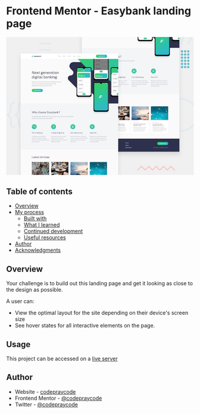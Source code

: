 # Frontend Mentor - Easybank landing page

![Design preview for the Easybank landing page coding challenge](./design/desktop-preview.jpg)


## Table of contents

- [Overview](#overview)
- [My process](#my-process)
  - [Built with](#built-with)
  - [What I learned](#what-i-learned)
  - [Continued development](#continued-development)
  - [Useful resources](#useful-resources)
- [Author](#author)
- [Acknowledgments](#acknowledgments)

## Overview

Your challenge is to build out this landing page and get it looking as close to the design as possible.

A user can:

- View the optimal layout for the site depending on their device's screen size
- See hover states for all interactive elements on the page.

## Usage

This project can be accessed on a [live server](https://vercel.com/)

## Author

- Website - [codepraycode](https://github.com/codepraycode)
- Frontend Mentor - [@codepraycode](https://www.frontendmentor.io/profile/codepraycode)
- Twitter - [@codepraycode](https://www.twitter.com/codepraycode)


